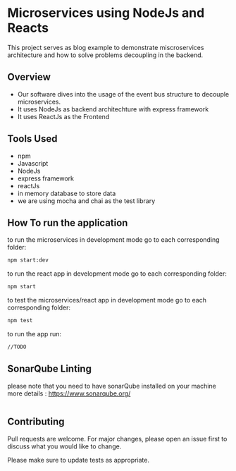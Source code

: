 # Microservices using NodeJs and Reacts
This project serves as blog example to demonstrate miscroservices architecture and how to solve problems decoupling in the backend.

## Overview
- Our software dives into the usage of the event bus structure to decouple microservices.
- It uses NodeJs as backend architechture with express framework
- It uses ReactJs as the Frontend 

## Tools Used
- npm
- Javascript 
- NodeJs
- express framework
- reactJs
- in memory database to store data
- we are using mocha and chai as the test library



## How To run the application
to run the microservices in development mode go to each corresponding folder:
```bash
npm start:dev
```
to run the react app in development mode go to each corresponding folder:
```bash
npm start
```

to test the microservices/react app in development mode go to each corresponding folder:
```bash 
npm test
```

to run the app run:
```bash
//TODO
```

## SonarQube Linting
please note that you need to have sonarQube installed on your machine
more details : https://www.sonarqube.org/
```bash

```


## Contributing
Pull requests are welcome. For major changes, please open an issue first to discuss what you would like to change.

Please make sure to update tests as appropriate.